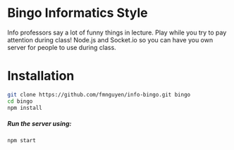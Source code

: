 Bingo Informatics Style
=====

Info professors say a lot of funny things in lecture. Play while you try to pay attention during class! Node.js and Socket.io so you can have you own server for people to use during class.

Installation 
=====

```sh
git clone https://github.com/fmnguyen/info-bingo.git bingo
cd bingo 
npm install
```

##### Run the server using: 
```sh
npm start
```